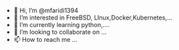 - 👋 Hi, I’m @mfaridi1394
- 👀 I’m interested in FreeBSD, LInux,Docker,Kubernetes,...
- 🌱 I’m currently learning python,....
- 💞️ I’m looking to collaborate on ...
- 📫 How to reach me ...

<!---
mfaridi1394/mfaridi1394 is a ✨ special ✨ repository because its `README.md` (this file) appears on your GitHub profile.
You can click the Preview link to take a look at your changes.
--->
